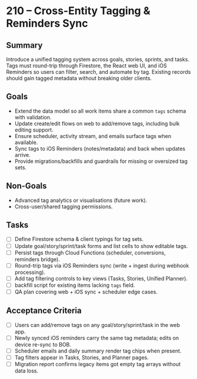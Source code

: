 # 210 – Cross-Entity Tagging & Reminders Sync

## Summary
Introduce a unified tagging system across goals, stories, sprints, and tasks. Tags must round-trip through Firestore, the React web UI, and iOS Reminders so users can filter, search, and automate by tag. Existing records should gain tagged metadata without breaking older clients.

## Goals
- Extend the data model so all work items share a common `tags` schema with validation.
- Update create/edit flows on web to add/remove tags, including bulk editing support.
- Ensure scheduler, activity stream, and emails surface tags when available.
- Sync tags to iOS Reminders (notes/metadata) and back when updates arrive.
- Provide migrations/backfills and guardrails for missing or oversized tag sets.

## Non-Goals
- Advanced tag analytics or visualisations (future work).
- Cross-user/shared tagging permissions.

## Tasks
- [ ] Define Firestore schema & client typings for tag sets.
- [ ] Update goal/story/sprint/task forms and list cells to show editable tags.
- [ ] Persist tags through Cloud Functions (scheduler, conversions, reminders bridge).
- [ ] Round-trip tags via iOS Reminders sync (write + ingest during webhook processing).
- [ ] Add tag filtering controls to key views (Tasks, Stories, Unified Planner).
- [ ] backfill script for existing items lacking `tags` field.
- [ ] QA plan covering web + iOS sync + scheduler edge cases.

## Acceptance Criteria
- [ ] Users can add/remove tags on any goal/story/sprint/task in the web app.
- [ ] Newly synced iOS reminders carry the same tag metadata; edits on device re-sync to BOB.
- [ ] Scheduler emails and daily summary render tag chips when present.
- [ ] Tag filters appear in Tasks, Stories, and Planner pages.
- [ ] Migration report confirms legacy items got empty tag arrays without data loss.
